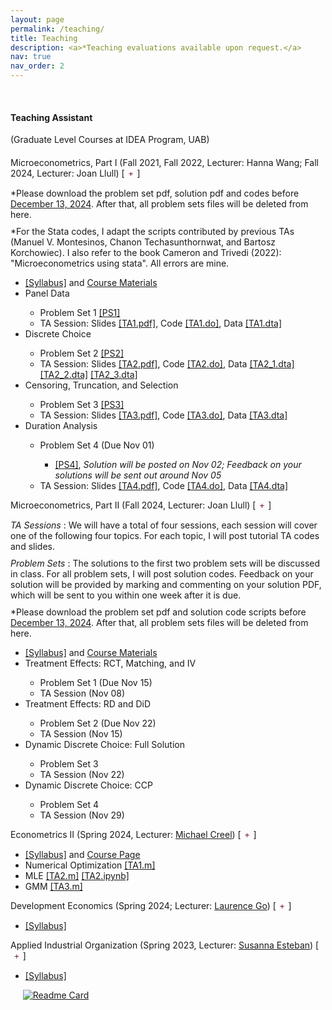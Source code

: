 ```yaml
---
layout: page
permalink: /teaching/
title: Teaching
description: <a>*Teaching evaluations available upon request.</a>
nav: true
nav_order: 2
---
```


<!-- COLLAPSIBLE-->
<style>
    .collapsible {
        background-color: transparent;
        cursor: pointer;
        border: none;
    }

    .collapsible:after {
        color: #6c0a31;
        content: '\002B'; /* Default plus sign */
    }

    .active:after {
        color: #6c0a31;
        content: ""; /* Minus sign for active state */
    }

    .custom-collapsible:after {
        content: '\002B'; /* Default plus sign for custom collapsible */
    }

    .custom-collapsible.active:after {
        content: "\2212"; /* Minus sign for active custom collapsible */
    }

    .content {
        max-height: 0;
        overflow: hidden;
        transition: max-height 0.2s ease-out;
    }
</style>

<script>
    document.addEventListener("DOMContentLoaded", function() {
        var coll = document.getElementsByClassName("collapsible");
        for (var i = 0; i < coll.length; i++) {
            coll[i].addEventListener("click", function() {
                this.classList.toggle("active");
                var content = this.nextElementSibling;
                if (content.style.maxHeight) {
                    content.style.maxHeight = null;
                } else {
                    content.style.maxHeight = content.scrollHeight + "px";
                }
            });
        }
    });
</script>

<br>

#### Teaching Assistant
(Graduate Level Courses at IDEA Program, UAB)

<span style="display: block; margin-top: 20px;"></span>

Microeconometrics, Part I (Fall 2021, Fall 2022, Lecturer: Hanna Wang; Fall 2024, Lecturer: Joan Llull) [<button data-toggle="collapse" data-target="#mc1" class="collapsible custom-collapsible"></button>]
<div id="mc1" class="collapse">
    <a>*Please download the problem set pdf, solution pdf and codes before <u>December 13, 2024</u>. After that, all problem sets files will be deleted from here.</a>
    <span style="display: block; margin-top: 10px;"></span>
    <a>*For the Stata codes, I adapt the scripts contributed by previous TAs (Manuel V. Montesinos, Chanon Techasunthornwat, and Bartosz Korchowiec). I also refer to the book Cameron and Trivedi (2022): "Microeconometrics using stata". All errors are mine.</a>
    <span style="display: block; margin-top: 10px;"></span>
   <ul>
    <li><a href="https://conghanzheng.github.io/assets/TA/MicroeconometricsI_2024/Syllabus.pdf">[Syllabus]</a> and <a href="https://joanllull.github.io/teaching.htm">Course Materials</a></li>
    <li><a>Panel Data</a></li>
    <ul>
        <li>Problem Set 1 <a href="https://drive.google.com/drive/folders/1VpXIX1mRobj0ZdLQq7Qpry6dpKKQjhDO?usp=share_link">[PS1]</a> </li>
        <li>TA Session: Slides <a href="https://conghanzheng.github.io/assets/TA/MicroeconometricsI_2024/TA1.pdf">[TA1.pdf]</a>, Code <a href="https://github.com/conghanzheng/conghanzheng.github.io/blob/master/assets/TA/MicroeconometricsI_2024/TA1.do">[TA1.do]</a>, Data <a href="https://github.com/conghanzheng/conghanzheng.github.io/blob/master/assets/TA/MicroeconometricsI_2024/TA1.dta">[TA1.dta]</a> </li>
    </ul>
    <li><a>Discrete Choice</a></li>
    <ul>
        <li>Problem Set 2 <a href="https://drive.google.com/drive/folders/1L0gPLz2FW5lfjw6dX7WV8y_crS1prKMX?usp=share_link">[PS2]</a></li>
        <li>TA Session: Slides <a href="https://conghanzheng.github.io/assets/TA/MicroeconometricsI_2024/TA2.pdf">[TA2.pdf]</a>, Code <a href="https://github.com/conghanzheng/conghanzheng.github.io/blob/master/assets/TA/MicroeconometricsI_2024/TA2.do">[TA2.do]</a>, Data <a href="https://github.com/conghanzheng/conghanzheng.github.io/blob/master/assets/TA/MicroeconometricsI_2024/TA2_1.dta">[TA2_1.dta]</a> <a href="https://github.com/conghanzheng/conghanzheng.github.io/blob/master/assets/TA/MicroeconometricsI_2024/TA2_2.dta">[TA2_2.dta]</a> <a href="https://github.com/conghanzheng/conghanzheng.github.io/blob/master/assets/TA/MicroeconometricsI_2024/TA2_3.dta">[TA2_3.dta]</a></li>
    </ul>
    <li><a>Censoring, Truncation, and Selection</a></li>
    <ul>
        <li>Problem Set 3 <a href="https://drive.google.com/drive/folders/1cCq1ppTYAu5BeLcSBZSyrE5HhvX1VkCl?usp=share_link">[PS3]</a></li>
        <li>TA Session: Slides <a href="https://conghanzheng.github.io/assets/TA/MicroeconometricsI_2024/TA3.pdf">[TA3.pdf]</a>, Code <a href="https://github.com/conghanzheng/conghanzheng.github.io/blob/master/assets/TA/MicroeconometricsI_2024/TA3.do">[TA3.do]</a>, Data <a href="https://github.com/conghanzheng/conghanzheng.github.io/blob/master/assets/TA/MicroeconometricsI_2024/TA3.dta">[TA3.dta]</a></li>
    </ul>
    <li><a>Duration Analysis</a></li>
    <ul>
        <li>Problem Set 4 (Due Nov 01)</li>
            <ul>
                <li><a href="https://drive.google.com/drive/folders/1osKotxLfACCJiV0ckyKZHrP4qtrTJmP9?usp=share_link">[PS4]</a>, <i>Solution will be posted on Nov 02; Feedback on your solutions will be sent out around Nov 05</i></li>
            </ul>
        <li>TA Session: Slides <a href="https://conghanzheng.github.io/assets/TA/MicroeconometricsI_2024/TA4.pdf">[TA4.pdf]</a>, Code <a href="https://github.com/conghanzheng/conghanzheng.github.io/blob/master/assets/TA/MicroeconometricsI_2024/TA4.do">[TA4.do]</a>, Data <a href="https://github.com/conghanzheng/conghanzheng.github.io/blob/master/assets/TA/MicroeconometricsI_2024/TA4.dta">[TA4.dta]</a></li>
    </ul>
  </ul>
</div>

Microeconometrics, Part II (Fall 2024, Lecturer: Joan Llull) [<button data-toggle="collapse" data-target="#mc2" class="collapsible custom-collapsible"></button>]
<div id="mc2" class="collapse">
    <i>TA Sessions</i> : <a>We will have a total of four sessions, each session will cover one of the following four topics. For each topic, I will post tutorial TA codes and slides. </a>
    <span style="display: block; margin-top: 10px;"></span>
    <i>Problem Sets</i> : <a>The solutions to the first two problem sets will be discussed in class. For all problem sets, I will post solution codes. Feedback on your solution will be provided by marking and commenting on your solution PDF, which will be sent to you within one week after it is due.</a>
     <span style="display: block; margin-top: 10px;"></span>
    <a>*Please download the problem set pdf and solution code scripts before <u>December 13, 2024</u>. After that, all problem sets files will be deleted from here.</a>
    <span style="display: block; margin-top: 10px;"></span>
    <ul>
        <li><a href="https://conghanzheng.github.io/assets/TA/MicroeconometricsII_2024/Syllabus.pdf">[Syllabus]</a> and <a href="https://joanllull.github.io/teaching.htm">Course Materials</a></li>
        <li><a>Treatment Effects: RCT, Matching, and IV</a></li>
            <ul>
                <li>Problem Set 1 (Due Nov 15) </li>
                <li>TA Session (Nov 08)</li>
            </ul>
        <li><a>Treatment Effects: RD and DiD</a></li>
            <ul>
                <li>Problem Set 2 (Due Nov 22) </li>
                <li>TA Session (Nov 15)</li>
            </ul>
        <li><a>Dynamic Discrete Choice: Full Solution</a></li>
            <ul>
                <li>Problem Set 3 </li>
                <li>TA Session (Nov 22)</li>
            </ul>
        <li><a>Dynamic Discrete Choice: CCP</a></li>
            <ul>
                <li>Problem Set 4 </li>
                <li>TA Session (Nov 29)</li>
            </ul>
    </ul>
</div>

Econometrics II (Spring 2024, Lecturer: [Michael Creel](http://pareto.uab.es/mcreel/)) [<button data-toggle="collapse" data-target="#ec2" class="collapsible custom-collapsible"></button>]
<div id="ec2" class="collapse">
  <ul>
    <li><a href="https://conghanzheng.github.io/assets/TA/EconometricsII_2024/Syllabus.pdf">[Syllabus]</a> and <a href="https://github.com/mcreel/Econometrics">Course Page</a></li>
    <li> Numerical Optimization <a href="https://github.com/conghanzheng/conghanzheng.github.io/blob/master/assets/TA/EconometricsII_2024/TA1.m">[TA1.m]</a></li>
    <li> MLE <a href="https://github.com/conghanzheng/conghanzheng.github.io/blob/master/assets/TA/EconometricsII_2024/TA2.m">[TA2.m]</a> <a href="https://github.com/conghanzheng/conghanzheng.github.io/blob/master/assets/TA/EconometricsII_2024/TA2.ipynb">[TA2.ipynb]</a></li>
    <li> GMM <a href="https://github.com/conghanzheng/conghanzheng.github.io/blob/master/assets/TA/EconometricsII_2024/TA3.m">[TA3.m]</a></li>
  </ul>
</div>

Development Economics (Spring 2024; Lecturer: [Laurence Go](https://www.laurencego.com)) [<button data-toggle="collapse" data-target="#dev" class="collapsible custom-collapsible"></button>]
<div id="dev" class="collapse">
  <ul>
    <li><a href="https://conghanzheng.github.io/assets/TA/Dev_Econ_2024/Syllabus.pdf">[Syllabus]</a></li>
  </ul>
</div>

Applied Industrial Organization (Spring 2023, Lecturer: [Susanna Esteban](https://www.cemfi.es/people/faculty/profile.asp?u=esteban)) [<button data-toggle="collapse" data-target="#aio" class="collapsible custom-collapsible"></button>]
<div id="aio" class="collapse">
    <ul>
        <li><a href="https://conghanzheng.github.io/assets/TA/Applied_IO_2023/Syllabus.pdf">[Syllabus]</a></li>
    </ul>
  <span>&nbsp;&nbsp;&nbsp;&nbsp;</span> <a href="https://github.com/conghanzheng/Applied_IO_TA">
        <img src="https://github-readme-stats.vercel.app/api/pin/?username=conghanzheng&repo=Applied_IO_TA&theme=transparent" alt="Readme Card">
  </a>
</div>

<span style="display: block; margin-top: 50px;"></span>